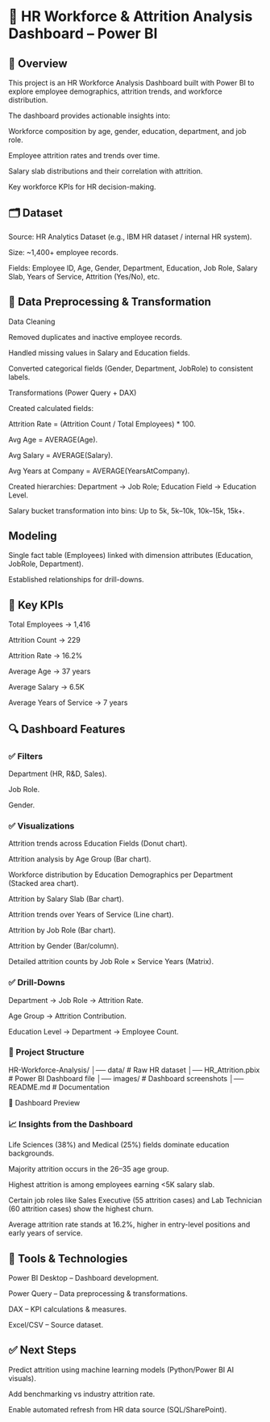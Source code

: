 # 👥 HR Workforce & Attrition Analysis Dashboard – Power BI
## 📖 Overview

This project is an HR Workforce Analysis Dashboard built with Power BI to explore employee demographics, attrition trends, and workforce distribution.

The dashboard provides actionable insights into:

Workforce composition by age, gender, education, department, and job role.

Employee attrition rates and trends over time.

Salary slab distributions and their correlation with attrition.

Key workforce KPIs for HR decision-making.

## 🗂️ Dataset

Source: HR Analytics Dataset (e.g., IBM HR dataset / internal HR system).

Size: ~1,400+ employee records.

Fields: Employee ID, Age, Gender, Department, Education, Job Role, Salary Slab, Years of Service, Attrition (Yes/No), etc.

## 🔧 Data Preprocessing & Transformation

Data Cleaning

Removed duplicates and inactive employee records.

Handled missing values in Salary and Education fields.

Converted categorical fields (Gender, Department, JobRole) to consistent labels.

Transformations (Power Query + DAX)

Created calculated fields:

Attrition Rate = (Attrition Count / Total Employees) * 100.

Avg Age = AVERAGE(Age).

Avg Salary = AVERAGE(Salary).

Avg Years at Company = AVERAGE(YearsAtCompany).

Created hierarchies: Department → Job Role; Education Field → Education Level.

Salary bucket transformation into bins: Up to 5k, 5k–10k, 10k–15k, 15k+.

## Modeling

Single fact table (Employees) linked with dimension attributes (Education, JobRole, Department).

Established relationships for drill-downs.

## 📌 Key KPIs

Total Employees → 1,416

Attrition Count → 229

Attrition Rate → 16.2%

Average Age → 37 years

Average Salary → 6.5K

Average Years of Service → 7 years

## 🔍 Dashboard Features

### ✅ Filters

Department (HR, R&D, Sales).

Job Role.

Gender.

### ✅ Visualizations

Attrition trends across Education Fields (Donut chart).

Attrition analysis by Age Group (Bar chart).

Workforce distribution by Education Demographics per Department (Stacked area chart).

Attrition by Salary Slab (Bar chart).

Attrition trends over Years of Service (Line chart).

Attrition by Job Role (Bar chart).

Attrition by Gender (Bar/column).

Detailed attrition counts by Job Role × Service Years (Matrix).

### ✅ Drill-Downs

Department → Job Role → Attrition Rate.

Age Group → Attrition Contribution.

Education Level → Department → Employee Count.

### 📂 Project Structure
HR-Workforce-Analysis/
│── data/                     # Raw HR dataset
│── HR_Attrition.pbix          # Power BI Dashboard file
│── images/                    # Dashboard screenshots
│── README.md                  # Documentation

📸 Dashboard Preview

### 📈 Insights from the Dashboard

Life Sciences (38%) and Medical (25%) fields dominate education backgrounds.

Majority attrition occurs in the 26–35 age group.

Highest attrition is among employees earning <5K salary slab.

Certain job roles like Sales Executive (55 attrition cases) and Lab Technician (60 attrition cases) show the highest churn.

Average attrition rate stands at 16.2%, higher in entry-level positions and early years of service.

## 🚀 Tools & Technologies

Power BI Desktop – Dashboard development.

Power Query – Data preprocessing & transformations.

DAX – KPI calculations & measures.

Excel/CSV – Source dataset.

## ✅ Next Steps

Predict attrition using machine learning models (Python/Power BI AI visuals).

Add benchmarking vs industry attrition rate.

Enable automated refresh from HR data source (SQL/SharePoint).